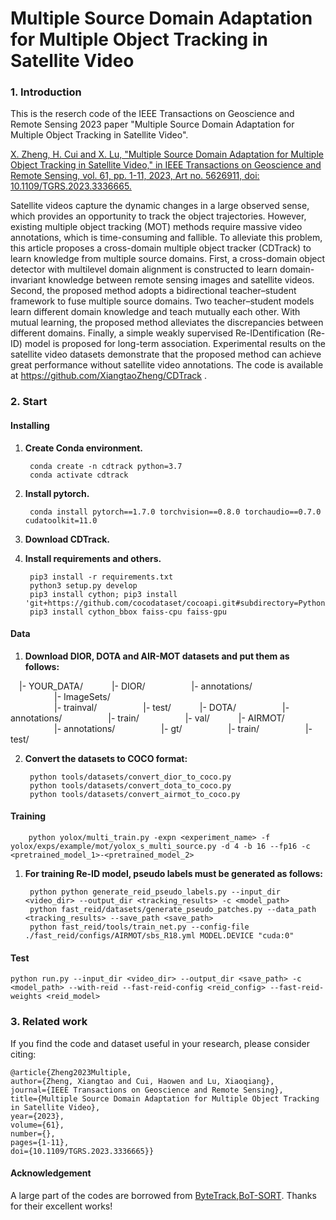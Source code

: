 # Multiple Source Domain Adaptation for Multiple Object Tracking in Satellite Video


### 1. Introduction
This is the reserch code of the IEEE Transactions on Geoscience and Remote Sensing 2023 paper "Multiple Source Domain Adaptation for Multiple Object Tracking in Satellite Video".

[X. Zheng, H. Cui and X. Lu, "Multiple Source Domain Adaptation for Multiple Object Tracking in Satellite Video," in IEEE Transactions on Geoscience and Remote Sensing, vol. 61, pp. 1-11, 2023, Art no. 5626911, doi: 10.1109/TGRS.2023.3336665.](https://ieeexplore.ieee.org/document/10330103)

Satellite videos capture the dynamic changes in a large observed sense, which provides an opportunity to track the object trajectories. However, existing multiple object tracking (MOT) methods require massive video annotations, which is time-consuming and fallible. To alleviate this problem, this article proposes a cross-domain multiple object tracker (CDTrack) to learn knowledge from multiple source domains. First, a cross-domain object detector with multilevel domain alignment is constructed to learn domain-invariant knowledge between remote sensing images and satellite videos. Second, the proposed method adopts a bidirectional teacher–student framework to fuse multiple source domains. Two teacher–student models learn different domain knowledge and teach mutually each other. With mutual learning, the proposed method alleviates the discrepancies between different domains. Finally, a simple weakly supervised Re-IDentification (Re-ID) model is proposed for long-term association. Experimental results on the satellite video datasets demonstrate that the proposed method can achieve great performance without satellite video annotations. The code is available at https://github.com/XiangtaoZheng/CDTrack .

### 2. Start
#### Installing
1. **Create Conda environment.**
          
        conda create -n cdtrack python=3.7
        conda activate cdtrack


2. **Install pytorch.**
          
        conda install pytorch==1.7.0 torchvision==0.8.0 torchaudio==0.7.0 cudatoolkit=11.0


3. **Download CDTrack.**

4. **Install requirements and others.**
          
        pip3 install -r requirements.txt
        python3 setup.py develop
        pip3 install cython; pip3 install 'git+https://github.com/cocodataset/cocoapi.git#subdirectory=PythonAPI'
        pip3 install cython_bbox faiss-cpu faiss-gpu


#### Data 
1. **Download DIOR, DOTA and AIR-MOT datasets and put them as follows:**

&emsp;|- YOUR_DATA/
&emsp;&emsp;&emsp;|- DIOR/
&emsp;&emsp;&emsp;&emsp;&emsp;|- annotations/    
&emsp;&emsp;&emsp;&emsp;&emsp;|- ImageSets/  
&emsp;&emsp;&emsp;&emsp;&emsp;|- trainval/
&emsp;&emsp;&emsp;&emsp;&emsp;|- test/
&emsp;&emsp;&emsp;|- DOTA/
&emsp;&emsp;&emsp;&emsp;&emsp;|- annotations/
&emsp;&emsp;&emsp;&emsp;&emsp;|- train/
&emsp;&emsp;&emsp;&emsp;&emsp;|- val/
&emsp;&emsp;&emsp;|- AIRMOT/
&emsp;&emsp;&emsp;&emsp;&emsp;|- annotations/
&emsp;&emsp;&emsp;&emsp;&emsp;|- gt/
&emsp;&emsp;&emsp;&emsp;&emsp;|- train/
&emsp;&emsp;&emsp;&emsp;&emsp;|- test/


2. **Convert the datasets to COCO format:**
            
        python tools/datasets/convert_dior_to_coco.py
        python tools/datasets/convert_dota_to_coco.py
        python tools/datasets/convert_airmot_to_coco.py


#### Training
            
        python yolox/multi_train.py -expn <experiment_name> -f yolox/exps/example/mot/yolox_s_multi_source.py -d 4 -b 16 --fp16 -c <pretrained_model_1>-<pretrained_model_2>

1. **For training Re-ID model, pseudo labels must be generated as follows:**
            
        python python generate_reid_pseudo_labels.py --input_dir <video_dir> --output_dir <tracking_results> -c <model_path>
        python fast_reid/datasets/generate_pseudo_patches.py --data_path <tracking_results> --save_path <save_path>
        python fast_reid/tools/train_net.py --config-file ./fast_reid/configs/AIRMOT/sbs_R18.yml MODEL.DEVICE "cuda:0"

#### Test

    python run.py --input_dir <video_dir> --output_dir <save_path> -c <model_path> --with-reid --fast-reid-config <reid_config> --fast-reid-weights <reid_model>


### 3. Related work 
If you find the code and dataset useful in your research, please consider citing:

    @article{Zheng2023Multiple,
    author={Zheng, Xiangtao and Cui, Haowen and Lu, Xiaoqiang},
    journal={IEEE Transactions on Geoscience and Remote Sensing}, 
    title={Multiple Source Domain Adaptation for Multiple Object Tracking in Satellite Video}, 
    year={2023},
    volume={61},
    number={},
    pages={1-11},
    doi={10.1109/TGRS.2023.3336665}}
    
#### Acknowledgement
A large part of the codes are borrowed from [ByteTrack](https://github.com/ifzhang/ByteTrack),[BoT-SORT](https://github.com/NirAharon/BoT-SORT). Thanks for their excellent works!
